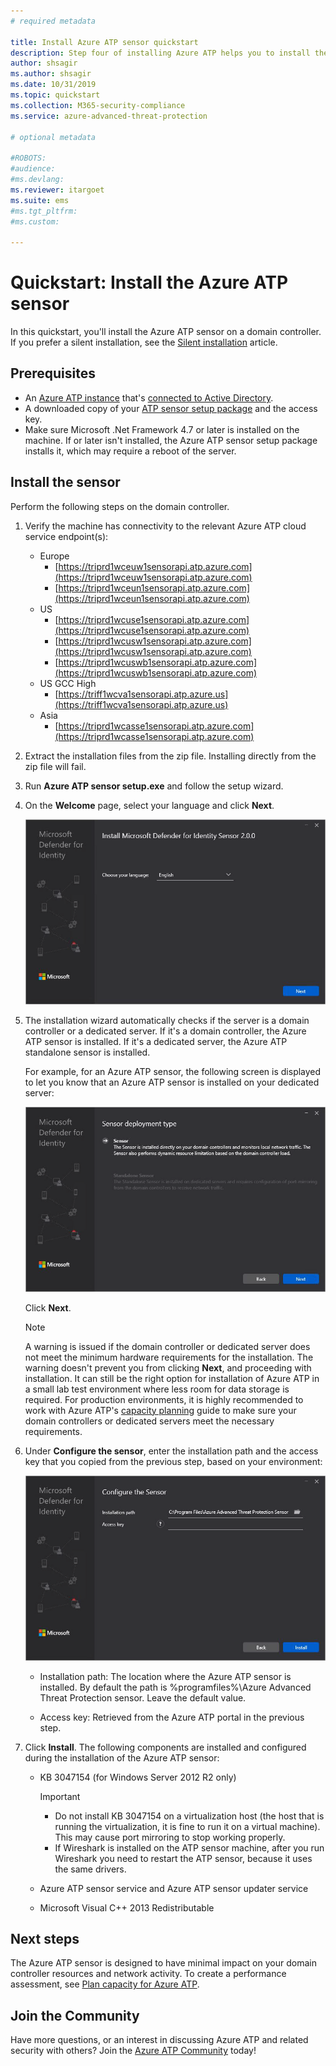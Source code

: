```yaml
---
# required metadata

title: Install Azure ATP sensor quickstart
description: Step four of installing Azure ATP helps you to install the Azure ATP sensor.
author: shsagir
ms.author: shsagir
ms.date: 10/31/2019
ms.topic: quickstart
ms.collection: M365-security-compliance
ms.service: azure-advanced-threat-protection

# optional metadata

#ROBOTS:
#audience:
#ms.devlang:
ms.reviewer: itargoet
ms.suite: ems
#ms.tgt_pltfrm:
#ms.custom:

---
```


# Quickstart: Install the Azure ATP sensor

In this quickstart, you'll install the Azure ATP sensor on a domain controller. If you prefer a silent installation, see the [Silent installation](atp-silent-installation.md) article.

## Prerequisites

- An [Azure ATP instance](install-atp-step1.md) that's [connected to Active Directory](install-atp-step2.md).
- A downloaded copy of your [ATP sensor setup package](install-atp-step3.md) and the access key.
- Make sure Microsoft .Net Framework 4.7 or later is installed on the machine. If  or later isn't installed, the Azure ATP sensor setup package installs it, which may require a reboot of the server.

## Install the sensor

Perform the following steps on the domain controller.

1. Verify the machine has connectivity to the relevant Azure ATP cloud service endpoint(s):
   - Europe
      - [https://triprd1wceuw1sensorapi.atp.azure.com](https://triprd1wceuw1sensorapi.atp.azure.com)
      - [https://triprd1wceun1sensorapi.atp.azure.com](https://triprd1wceun1sensorapi.atp.azure.com)
   - US
      - [https://triprd1wcuse1sensorapi.atp.azure.com](https://triprd1wcuse1sensorapi.atp.azure.com)
      - [https://triprd1wcusw1sensorapi.atp.azure.com](https://triprd1wcusw1sensorapi.atp.azure.com)
      - [https://triprd1wcuswb1sensorapi.atp.azure.com](https://triprd1wcuswb1sensorapi.atp.azure.com)
   - US GCC High
      - [https://triff1wcva1sensorapi.atp.azure.us](https://triff1wcva1sensorapi.atp.azure.us)
   - Asia
      - [https://triprd1wcasse1sensorapi.atp.azure.com](https://triprd1wcasse1sensorapi.atp.azure.com)

2. Extract the installation files from the zip file. Installing directly from the zip file will fail.

3. Run **Azure ATP sensor setup.exe** and follow the setup wizard.

4. On the **Welcome** page, select your language and click **Next**.

    ![Azure ATP standalone sensor installation language](media/sensor-install-language.png)


5. The installation wizard automatically checks if the server is a domain controller or a dedicated server. If it's a domain controller, the Azure ATP sensor is installed. If it's a dedicated server, the Azure ATP standalone sensor is installed.

    For example, for an Azure ATP sensor, the following screen is displayed to let you know that an Azure ATP sensor is installed on your dedicated server:

    ![Azure ATP sensor installation](media/sensor-install-deployment-type.png)

   Click **Next**.

    > [!NOTE]
    > A warning is issued if the domain controller or dedicated server does not meet the minimum hardware requirements for the installation. The warning doesn't prevent you from clicking **Next**, and proceeding with installation. It can still be the right option for installation of Azure ATP in a small lab test environment where less room for data storage is required. For production environments, it is highly recommended to work with Azure ATP's [capacity planning](atp-capacity-planning.md) guide to make sure your domain controllers or dedicated servers meet the necessary requirements.

6. Under **Configure the sensor**, enter the installation path and the access key that you copied from the previous step, based on your environment:

    ![Azure ATP sensor configuration image](media/sensor-install-config.png)

      - Installation path: The location where the Azure ATP sensor is installed. By default the path is  %programfiles%\Azure Advanced Threat Protection sensor. Leave the default value.

      - Access key: Retrieved from the Azure ATP portal in the previous step.

7. Click **Install**. The following components are installed and configured during the installation of the Azure ATP sensor:

    - KB 3047154 (for Windows Server 2012 R2 only)

        > [!IMPORTANT]
        > - Do not install KB 3047154 on a virtualization host (the host that is running the virtualization, it is fine to run it on a virtual machine). This may cause port mirroring to stop working properly.
        > - If Wireshark is installed on the ATP sensor machine, after you run Wireshark you need to restart the ATP sensor, because it uses the same drivers.

    - Azure ATP sensor service and Azure ATP sensor updater service
    - Microsoft Visual C++ 2013 Redistributable

## Next steps

The Azure ATP sensor is designed to have minimal impact on your domain controller resources and network activity. To create a performance assessment, see [Plan capacity for Azure ATP](atp-capacity-planning.md).

## Join the Community

Have more questions, or an interest in discussing Azure ATP and related security with others? Join the [Azure ATP Community](https://aka.ms/azureatpcommunity) today!
